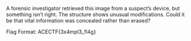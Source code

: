 

A forensic investigator retrieved this image from a suspect’s device, but something isn’t right. The structure shows unusual modifications. Could it be that vital information was concealed rather than erased?

Flag Format: ACECTF{3x4mpl3_fl4g}
